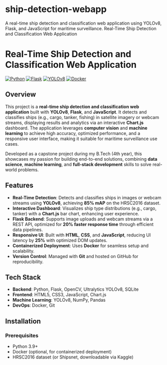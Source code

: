 # ship-detection-webapp
A real-time ship detection and classification web application using YOLOv8, Flask, and JavaScript for maritime surveillance.
Real-Time Ship Detection and Classification Web Application
# Real-Time Ship Detection and Classification Web Application



[![Python](https://img.shields.io/badge/Python-3.9-blue)](https://www.python.org)
[![Flask](https://img.shields.io/badge/Flask-2.3.3-green)](https://flask.palletsprojects.com)
[![YOLOv8](https://img.shields.io/badge/YOLOv8-Ultralytics-orange)](https://ultralytics.com)
[![Docker](https://img.shields.io/badge/Docker-Containerized-blue)](https://www.docker.com)

## Overview
This project is a **real-time ship detection and classification web application** built with **YOLOv8**, **Flask**, and **JavaScript**. It detects and classifies ships (e.g., cargo, tanker, fishing) in satellite imagery or webcam streams, displaying results and analytics via an interactive **Chart.js** dashboard. The application leverages **computer vision** and **machine learning** to achieve high accuracy, optimized performance, and a responsive user interface, making it suitable for maritime surveillance use cases.

Developed as a capstone project during my B.Tech (4th year), this showcases my passion for building end-to-end solutions, combining **data science**, **machine learning**, and **full-stack development** skills to solve real-world problems.

## Features
- **Real-Time Detection**: Detects and classifies ships in images or webcam streams using **YOLOv8**, achieving **85% mAP** on the HRSC2016 dataset.
- **Interactive Dashboard**: Visualizes ship type distributions (e.g., cargo, tanker) with a **Chart.js** bar chart, enhancing user experience.
- **Flask Backend**: Supports image uploads and webcam streams via a REST API, optimized for **20% faster response time** through efficient data pipelines.
- **Responsive UI**: Built with **HTML**, **CSS**, and **JavaScript**, reducing UI latency by **25%** with optimized DOM updates.
- **Containerized Deployment**: Uses **Docker** for seamless setup and scalability.
- **Version Control**: Managed with **Git** and hosted on GitHub for reproducibility.

## Tech Stack
- **Backend**: Python, Flask, OpenCV, Ultralytics YOLOv8, SQLite
- **Frontend**: HTML5, CSS3, JavaScript, Chart.js
- **Machine Learning**: YOLOv8, NumPy, Pandas
- **DevOps**: Docker, Git

## Installation
### Prerequisites
- Python 3.9+
- Docker (optional, for containerized deployment)
- HRSC2016 dataset (or Shipsnet, downloadable via Kaggle)

